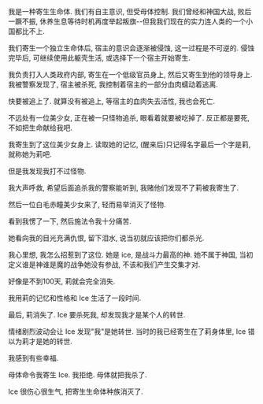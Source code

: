 我是一种寄生生命体. 我们有自主意识, 但受母体控制. 我们曾经和神国大战, 败后一蹶不振, 休养生息等待时机再度举起叛旗--但我我们现在的实力连人类的一个小国都比不上.

我们寄生一个独立生命体后, 宿主的意识会逐渐被侵蚀, 这一过程是不可逆的. 侵蚀完毕后, 可继续使用此躯壳生活, 或选择下一个宿主开始寄生.

我负责打入人类政府内部, 寄生在一个低级官员身上, 然后又寄生到他的领导身上. 我被警察发现了, 宿主被杀死, 我控制着宿主的一部分血肉蠕动着逃离.

快要被追上了. 就算没有被追上, 等宿主的血肉失去活性, 我也会死亡.

不远处有一位美少女, 正在被一只怪物追杀, 眼看着就要被吃掉了. 反正都是要死, 不如把生命献给我吧.

我寄生到了这位美少女身上. 读取她的记忆, (醒来后)只记得名字最后一个字是莉, 就称她为莉吧.

但是我发现我打不过怪物. 

我大声呼救, 希望后面追杀我的警察能听到, 我赌他们发现不了莉被我寄生了.

然后一位白毛赤瞳美少女来了, 轻而易举消灭了怪物.

看到我愣了一下, 然后施法令我十分痛苦.

她看向我的目光充满仇恨, 留下泪水, 说当初就应该把你们都杀光.

我心里想, 我怎么招惹到了这位. 她是 ice, 是战斗力最高的神. 她不属于神国, 当初定义谁是神谁是魔的战争她没有参战, 不该和我们产生交集才对.

好像是不到100天, 莉就会完全消失.

我用莉的记忆和性格和 Ice 生活了一段时间.

最后, 莉消失了. Ice 要杀死我, 却发现我才是某个人的转世.

情绪剧烈波动会让 Ice 发现"我"是她转世. 当时的我已经寄生在了莉身体里, Ice 错以为莉才是她的转世.

我感到有些幸福.

母体命令我寄生 Ice. 我拒绝. 母体就把我杀了.

Ice 很伤心很生气, 把寄生生命体种族消灭了.
